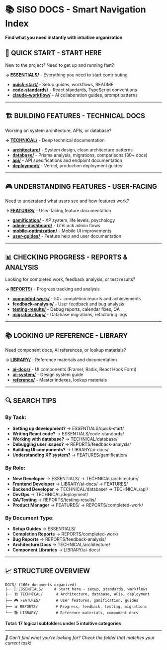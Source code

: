 # 📚 SISO DOCS - Smart Navigation Index

**Find what you need instantly with intuitive organization**

## 🎯 QUICK START - START HERE
New to the project? Need to get up and running fast?

**→ [ESSENTIALS/](ESSENTIALS/)** - Everything you need to start contributing
- **[quick-start/](ESSENTIALS/quick-start/)** - Setup guides, workflows, README
- **[code-standards/](ESSENTIALS/code-standards/)** - React standards, TypeScript conventions
- **[claude-workflow/](ESSENTIALS/claude-workflow/)** - AI collaboration guides, prompt patterns

---

## 🏗️ BUILDING FEATURES - TECHNICAL DOCS
Working on system architecture, APIs, or database?

**→ [TECHNICAL/](TECHNICAL/)** - Deep technical documentation
- **[architecture/](TECHNICAL/architecture/)** - System design, clean architecture patterns
- **[database/](TECHNICAL/database/)** - Prisma analysis, migrations, comparisons (30+ docs)
- **[api/](TECHNICAL/api/)** - API specifications and endpoint documentation
- **[deployment/](TECHNICAL/deployment/)** - Vercel, production deployment guides

---

## 🎮 UNDERSTANDING FEATURES - USER-FACING
Need to understand what users see and how features work?

**→ [FEATURES/](FEATURES/)** - User-facing feature documentation  
- **[gamification/](FEATURES/gamification/)** - XP system, life levels, psychology
- **[admin-dashboard/](FEATURES/admin-dashboard/)** - LifeLock admin flows
- **[mobile-optimization/](FEATURES/mobile-optimization/)** - Mobile UI improvements
- **[user-guides/](FEATURES/user-guides/)** - Feature help and user documentation

---

## 📊 CHECKING PROGRESS - REPORTS & ANALYSIS
Looking for completed work, feedback analysis, or test results?

**→ [REPORTS/](REPORTS/)** - Progress tracking and analysis
- **[completed-work/](REPORTS/completed-work/)** - 50+ completion reports and achievements
- **[feedback-analysis/](REPORTS/feedback-analysis/)** - User feedback and bug analysis
- **[testing-results/](REPORTS/testing-results/)** - Debug reports, calendar fixes, QA
- **[migration-logs/](REPORTS/migration-logs/)** - Database migrations, refactoring logs

---

## 📚 LOOKING UP REFERENCE - LIBRARY
Need component docs, AI references, or lookup materials?

**→ [LIBRARY/](LIBRARY/)** - Reference materials and documentation
- **[ai-docs/](LIBRARY/ai-docs/)** - UI components (Framer, Radix, React Hook Form)
- **[ui-system/](LIBRARY/ui-system/)** - Design system guide
- **[reference/](LIBRARY/reference/)** - Master indexes, lookup materials

---

## 🔍 SEARCH TIPS

### **By Task:**
- **Setting up development?** → ESSENTIALS/quick-start/
- **Writing React code?** → ESSENTIALS/code-standards/
- **Working with database?** → TECHNICAL/database/
- **Debugging user issues?** → REPORTS/feedback-analysis/
- **Building UI components?** → LIBRARY/ai-docs/
- **Understanding XP system?** → FEATURES/gamification/

### **By Role:**
- **New Developer** → ESSENTIALS/ → TECHNICAL/architecture/
- **Frontend Developer** → LIBRARY/ai-docs/ → FEATURES/
- **Backend Developer** → TECHNICAL/database/ → TECHNICAL/api/
- **DevOps** → TECHNICAL/deployment/
- **QA/Testing** → REPORTS/testing-results/
- **Product Manager** → FEATURES/ → REPORTS/completed-work/

### **By Document Type:**
- **Setup Guides** → ESSENTIALS/
- **Completion Reports** → REPORTS/completed-work/
- **Bug Reports** → REPORTS/feedback-analysis/
- **Architecture Docs** → TECHNICAL/architecture/
- **Component Libraries** → LIBRARY/ai-docs/

---

## 📈 STRUCTURE OVERVIEW

```
DOCS/ (160+ documents organized)
├── 🎯 ESSENTIALS/     # Start here - setup, standards, workflows
├── 🏗️ TECHNICAL/      # Architecture, database, APIs, deployment
├── 🎮 FEATURES/       # User features, gamification, guides
├── 📊 REPORTS/        # Progress, feedback, testing, migrations  
└── 📚 LIBRARY/        # Reference materials, component docs
```

**Total: 17 logical subfolders under 5 intuitive categories**

---

*🎯 Can't find what you're looking for? Check the folder that matches your current task!*